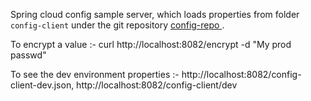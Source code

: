 Spring cloud config sample server, which loads properties from folder `config-client` under the git repository [config-repo ](https://github.com/spring-microservices/config-repo "Config Repo").

To encrypt a value :-  curl http://localhost:8082/encrypt -d "My prod passwd"   

To see the dev environment properties :-  http://localhost:8082/config-client-dev.json, 
http://localhost:8082/config-client/dev